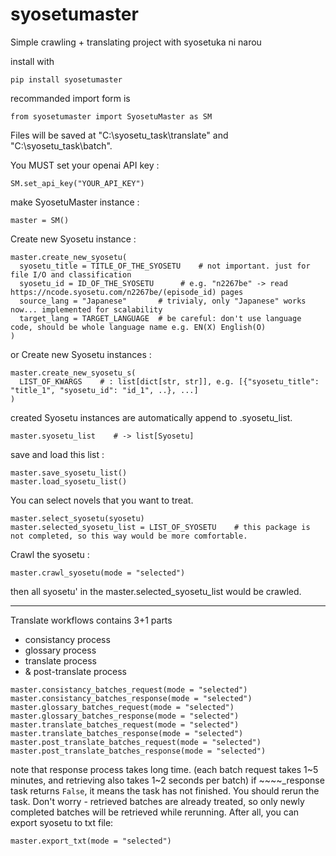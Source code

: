 # syosetumaster
Simple crawling + translating project with syosetuka ni narou

install with
```
pip install syosetumaster
```

recommanded import form is
```
from syosetumaster import SyosetuMaster as SM
```

Files will be saved at "C:\\syosetu_task\\translate" and "C:\\syosetu_task\\batch".

You MUST set your openai API key :
```
SM.set_api_key("YOUR_API_KEY")
```

make SyosetuMaster instance :
```
master = SM()
```

Create new Syosetu instance :
```
master.create_new_syosetu(
  syosetu_title = TITLE_OF_THE_SYOSETU    # not important. just for file I/O and classification
  syosetu_id = ID_OF_THE_SYOSETU      # e.g. "n2267be" -> read https://ncode.syosetu.com/n2267be/(episode_id) pages
  source_lang = "Japanese"       # trivialy, only "Japanese" works now... implemented for scalability
  target_lang = TARGET_LANGUAGE  # be careful: don't use language code, should be whole language name e.g. EN(X) English(O)
)
```

or Create new Syosetu instances :
```
master.create_new_syosetu_s(
  LIST_OF_KWARGS    # : list[dict[str, str]], e.g. [{"syosetu_title": "title_1", "syosetu_id": "id_1", ..}, ...]
)
```

created Syosetu instances are automatically append to .syosetu_list.
```
master.syosetu_list    # -> list[Syosetu]
```

save and load this list :
```
master.save_syosetu_list()
master.load_syosetu_list()
```

You can select novels that you want to treat.
```
master.select_syosetu(syosetu)
master.selected_syosetu_list = LIST_OF_SYOSETU    # this package is not completed, so this way would be more comfortable.
```

Crawl the syosetu :
```
master.crawl_syosetu(mode = "selected")
```
then all syosetu' in the master.selected_syosetu_list would be crawled.

-----------------------

Translate workflows contains 3+1 parts
- consistancy process
- glossary process
- translate process
- & post-translate process

```
master.consistancy_batches_request(mode = "selected")
master.consistancy_batches_response(mode = "selected")
master.glossary_batches_request(mode = "selected")
master.glossary_batches_response(mode = "selected")
master.translate_batches_request(mode = "selected")
master.translate_batches_response(mode = "selected")
master.post_translate_batches_request(mode = "selected")
master.post_translate_batches_response(mode = "selected")
```
note that response process takes long time. (each batch request takes 1\~5 minutes, and retrieving also takes 1\~2 seconds per batch)
if ~~~~_response task returns `False`, it means the task has not finished. You should rerun the task.
Don't worry - retrieved batches are already treated, so only newly completed batches will be retrieved while rerunning.
After all, you can export syosetu to txt file:
```
master.export_txt(mode = "selected")
```
